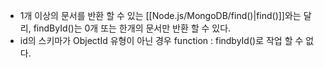 
- 1개 이상의 문서를 반환 할 수 있는 [[Node.js/MongoDB/find()|find()]]와는 달리, findById()는 0개 또는 한개의 문서만 반환 할 수 있다.
- id의 스키마가 ObjectId 유형이 아닌 경우 function : findbyId()로 작업 할 수 없다.